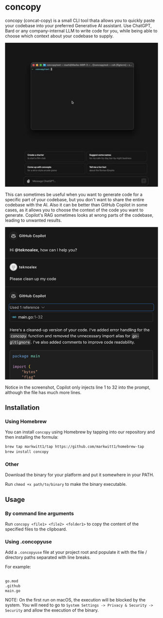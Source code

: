 # concopy

concopy (concat-copy) is a small CLI tool thata allows you to quickly paste your codebase into your preferred Generative AI assistant. Use ChatGPT, Bard or any company-internal LLM to write code for you, while being able to choose which context about your codebase to supply.

![demo](images/demo.gif)

This can sometimes be useful when you want to generate code for a specific part of your codebase, but you don't want to share the entire codebase with the AI.
Also it can be better than GitHub Copilot in some cases, as it allows you to choose the context of the code you want to generate.
Copilot's RAG sometimes looks at wrong parts of the codebase, leading to unwanted results.

![copilot wrong result](images/copilot_screenshot.png)

Notice in the screenshot, Copilot only injects line 1 to 32 into the prompt, although the file has much more lines.

## Installation

### Using Homebrew

You can install `concopy` using Homebrew by tapping into our repository and then installing the formula:

```sh
brew tap markwitt1/tap https://github.com/markwitt1/homebrew-tap
brew install concopy
```

### Other

Download the binary for your platform and put it somewhere in your PATH.

Run `chmod +x path/to/binary` to make the binary executable.

## Usage

### By command line arguments

Run `concopy <file1> <file2> <folder1>` to copy the content of the specified files to the clipboard.

### Using .concopyuse

Add a `.concopyuse` file at your project root and populate it with the file / directory paths separated with line breaks.

For example:

```

go.mod
.github
main.go

```

NOTE: On the first run on macOS, the execution will be blocked by the system. You will need to go to `System Settings -> Privacy & Security -> Security` and allow the execution of the binary.

```

```
